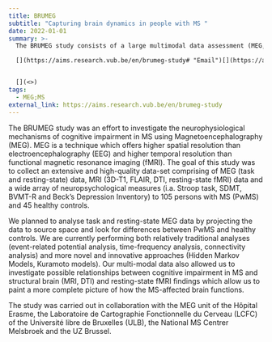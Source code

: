 ```yaml
---
title: BRUMEG
subtitle: "Capturing brain dynamics in people with MS "
date: 2022-01-01
summary: >-
  The BRUMEG study consists of a large multimodal data assessment (MEG, MRI, DWI) to enable the characterisation of the brain's functioning of people with multiple sclerosis. 

  [](https://aims.research.vub.be/en/brumeg-study# "Email")[](https://aims.research.vub.be/en/brumeg-study# "Print")[](https://aims.research.vub.be/en/brumeg-study# "Facebook")[](https://aims.research.vub.be/en/brumeg-study# "Twitter")


  [](<>)
tags:
  - MEG;MS
external_link: https://aims.research.vub.be/en/brumeg-study
---
```

The BRUMEG study was an effort to investigate the neurophysiological mechanisms of cognitive impairment in MS using Magnetoencephalography (MEG). MEG is a technique which offers higher spatial resolution than electroencephalography (EEG) and higher temporal resolution than functional magnetic resonance imaging (fMRI). The goal of this study was to collect an extensive and high-quality data-set comprising of MEG (task and resting-state) data, MRI (3D-T1, FLAIR, DTI, resting-state fMRI) data and a wide array of neuropsychological measures (i.a. Stroop task, SDMT, BVMT-R and Beck’s Depression Inventory) to 105 persons with MS (PwMS) and 45 healthy controls.

We planned to analyse task and resting-state MEG data by projecting the data to source space and look for differences between PwMS and healthy controls. We are currently performing both relatively traditional analyses (event-related potential analysis, time-frequency analysis, connectivity analysis) and more novel and innovative approaches (Hidden Markov Models, Kuramoto models). Our multi-modal data also allowed us to investigate possible relationships between cognitive impairment in MS and structural brain (MRI, DTI) and resting-state fMRI findings which allow us to paint a more complete picture of how the MS-affected brain functions.

The study was carried out in collaboration with the MEG unit of the Hôpital Erasme, the Laboratoire de Cartographie Fonctionnelle du Cerveau (LCFC) of the Université libre de Bruxelles (ULB), the National MS Centrer Melsbroek and the UZ Brussel.